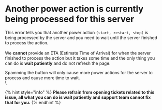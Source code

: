 # Another power action is currently being processed for this server

This error tells you that another power action `(start, restart, stop)` is being processed by the server and you need to wait until the server finished to process the action. \
\
We **cannot** provide an ETA (Estimate Time of Arrival) for when the server finished to process the action but it takes some time and the only thing you can do is **wait patiently** and do not refresh the page.&#x20;

Spamming the button will only cause more power actions for the server to process and cause more time to wait.\
\


{% hint style="info" %}
**Please refrain from opening tickets related to this issue, all what you can do is wait patiently and support team cannot fix that for you.**
{% endhint %}
